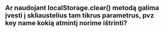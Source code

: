 ## Ar naudojant localStorage.clear() metodą galima įvesti į skliaustelius tam tikrus parametrus, pvz key name kokią atmintį norime ištrinti?
